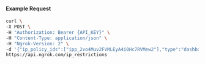 <!-- Code generated for API Clients. DO NOT EDIT. -->
#### Example Request
```bash
curl \
-X POST \
-H "Authorization: Bearer {API_KEY}" \
-H "Content-Type: application/json" \
-H "Ngrok-Version: 2" \
-d '{"ip_policy_ids":["ipp_2vo4Muv2FVMLEyA4i0Hc7RVMew2"],"type":"dashboard"}' \
https://api.ngrok.com/ip_restrictions
